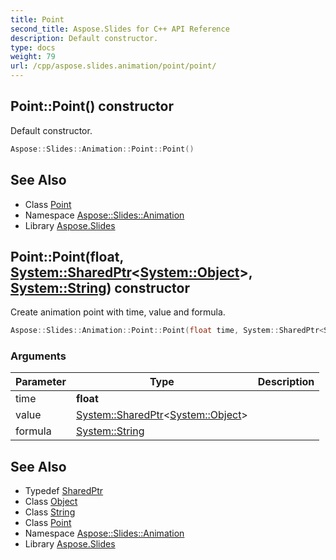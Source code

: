 ```yaml
---
title: Point
second_title: Aspose.Slides for C++ API Reference
description: Default constructor.
type: docs
weight: 79
url: /cpp/aspose.slides.animation/point/point/
---
```

## Point::Point() constructor


Default constructor.

```cpp
Aspose::Slides::Animation::Point::Point()
```

## See Also

* Class [Point](../)
* Namespace [Aspose::Slides::Animation](../../)
* Library [Aspose.Slides](../../../)
## Point::Point(**float**, [System::SharedPtr](../../../system/sharedptr/)\<[System::Object](../../../system/object/)\>, [System::String](../../../system/string/)) constructor


Create animation point with time, value and formula.

```cpp
Aspose::Slides::Animation::Point::Point(float time, System::SharedPtr<System::Object> value, System::String formula)
```


### Arguments

| Parameter | Type | Description |
| --- | --- | --- |
| time | **float** |  |
| value | [System::SharedPtr](../../../system/sharedptr/)\<[System::Object](../../../system/object/)\> |  |
| formula | [System::String](../../../system/string/) |  |

## See Also

* Typedef [SharedPtr](../../../system/sharedptr/)
* Class [Object](../../../system/object/)
* Class [String](../../../system/string/)
* Class [Point](../)
* Namespace [Aspose::Slides::Animation](../../)
* Library [Aspose.Slides](../../../)
